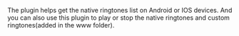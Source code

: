 The plugin helps get the native ringtones list on Android or IOS devices.
And you can also use this plugin to play or stop the native ringtones and custom ringtones(added in the www folder).
